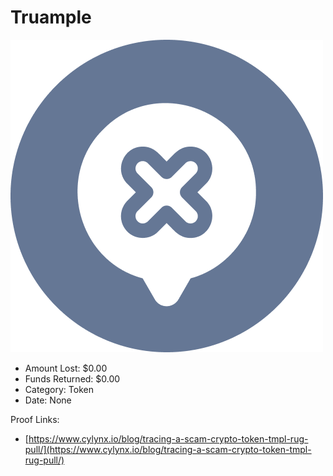 # Truample
![Truample](/rektimages/Truample.png)
- Amount Lost: $0.00
- Funds Returned: $0.00
- Category: Token
- Date: None



Proof Links:
- [https://www.cylynx.io/blog/tracing-a-scam-crypto-token-tmpl-rug-pull/](https://www.cylynx.io/blog/tracing-a-scam-crypto-token-tmpl-rug-pull/)


